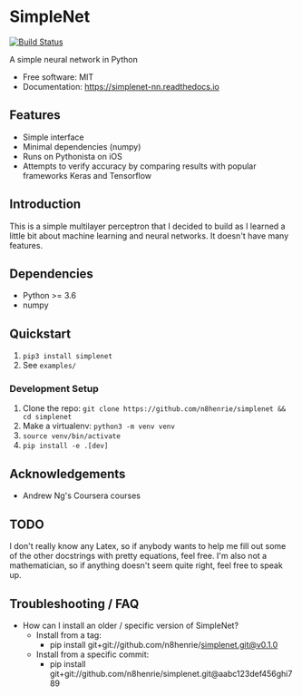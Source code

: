 # SimpleNet

[![Build Status](https://travis-ci.org/n8henrie/simplenet.svg?branch=master)](https://travis-ci.org/n8henrie/simplenet)

A simple neural network in Python

- Free software: MIT
- Documentation: https://simplenet-nn.readthedocs.io

## Features

- Simple interface
- Minimal dependencies (numpy)
- Runs on Pythonista on iOS
- Attempts to verify accuracy by comparing results with popular frameworks
  Keras and Tensorflow

## Introduction

This is a simple multilayer perceptron that I decided to build as I learned a
little bit about machine learning and neural networks. It doesn't have many
features.

## Dependencies

- Python >= 3.6
- numpy

## Quickstart

1. `pip3 install simplenet`
1. See `examples/`

### Development Setup

1. Clone the repo: `git clone https://github.com/n8henrie/simplenet && cd
   simplenet`
1. Make a virtualenv: `python3 -m venv venv`
1. `source venv/bin/activate`
1. `pip install -e .[dev]`

## Acknowledgements

- Andrew Ng's Coursera courses

## TODO

I don't really know any Latex, so if anybody wants to help me fill out some of
the other docstrings with pretty equations, feel free. I'm also not a
mathematician, so if anything doesn't seem quite right, feel free to speak up.

## Troubleshooting / FAQ

- How can I install an older / specific version of SimpleNet?
    - Install from a tag:
        - pip install git+git://github.com/n8henrie/simplenet.git@v0.1.0
    - Install from a specific commit:
        - pip install git+git://github.com/n8henrie/simplenet.git@aabc123def456ghi789
